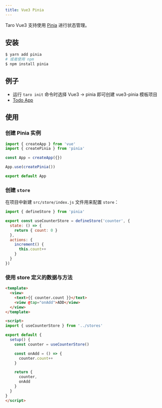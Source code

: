 ```yaml
---
title: Vue3 Pinia
---
```


Taro Vue3 支持使用 [Pinia](https://pinia.vuejs.org/) 进行状态管理。

## 安装

```bash
$ yarn add pinia
# 或者使用 npm
$ npm install pinia
```

## 例子

- 运行 `taro init` 命令时选择 Vue3 -> pinia 即可创建 vue3-pinia 模板项目
- [Todo App](https://github.com/NervJS/taro-todos-pinia)

## 使用

### 创建 Pinia 实例

```js title="src/app.js"
import { createApp } from 'vue'
import { createPinia } from 'pinia'

const App = createApp({})

App.use(createPinia())

export default App
```

### 创建 `store`

在项目中新建 `src/store/index.js` 文件用来配置 `store`：

```js title="src/store/index.js"
import { defineStore } from 'pinia'

export const useCounterStore = defineStore('counter', {
  state: () => {
    return { count: 0 }
  },
  actions: {
    increment() {
      this.count++
    }
  }
})
```

### 使用 store 定义的数据与方法

```html
<template>
  <view>
    <text>{{ counter.count }}</text>
    <view @tap="onAdd">ADD</view>
  </view>
</template>

<script>
import { useCounterStore } from '../stores'

export default {
  setup() {
    const counter = useCounterStore()

    const onAdd = () => {
      counter.count++
    }

    return {
      counter,
      onAdd
    }
  }
}
</script>
```
